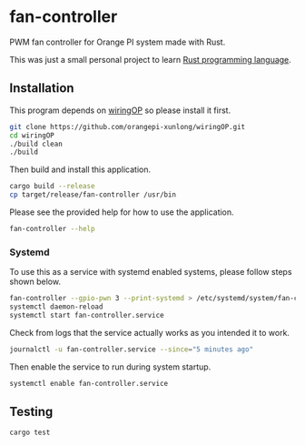 # fan-controller

PWM fan controller for Orange PI system made with Rust.

This was just a small personal project to learn [Rust programming language](https://www.rust-lang.org/).

## Installation

This program depends on [wiringOP](https://github.com/orangepi-xunlong/wiringOP) so please install it first.

```sh
git clone https://github.com/orangepi-xunlong/wiringOP.git
cd wiringOP
./build clean
./build
```

Then build and install this application.

```sh
cargo build --release
cp target/release/fan-controller /usr/bin
```

Please see the provided help for how to use the application.

```sh
fan-controller --help
```

### Systemd

To use this as a service with systemd enabled systems, please follow steps shown below.

```sh
fan-controller --gpio-pwn 3 --print-systemd > /etc/systemd/system/fan-controller.service
systemctl daemon-reload
systemctl start fan-controller.service
```

Check from logs that the service actually works as you intended it to work.

```sh
journalctl -u fan-controller.service --since="5 minutes ago"
```

Then enable the service to run during system startup.

```sh
systemctl enable fan-controller.service
```

## Testing

```sh
cargo test
```
